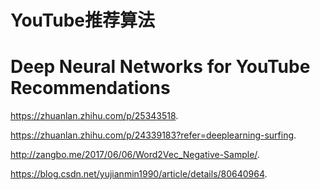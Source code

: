 YouTube推荐算法
==============


# Deep Neural Networks for YouTube Recommendations

https://zhuanlan.zhihu.com/p/25343518.

https://zhuanlan.zhihu.com/p/24339183?refer=deeplearning-surfing.

http://zangbo.me/2017/06/06/Word2Vec_Negative-Sample/.

https://blog.csdn.net/yujianmin1990/article/details/80640964.


